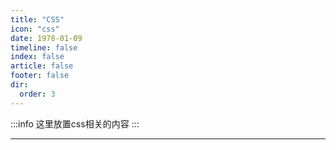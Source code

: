 ```yaml
---
title: "CSS"
icon: "css"
date: 1978-01-09
timeline: false
index: false
article: false
footer: false
dir:
  order: 3
---
```


:::info
这里放置css相关的内容
:::

--- 
<AutoCatalog />